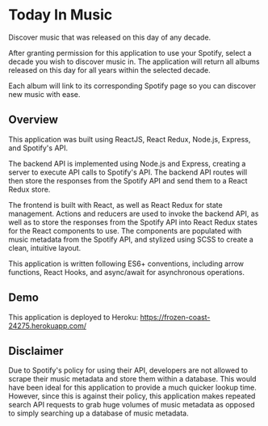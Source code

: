 # Today In Music
Discover music that was released on this day of any decade.

After granting permission for this application to use your Spotify, select a decade you wish to discover music in. 
The application will return all albums released on this day for all years within the selected decade.

Each album will link to its corresponding Spotify page so you can discover new music with ease.

## Overview
This application was built using ReactJS, React Redux, Node.js, Express, and Spotify's API.

The backend API is implemented using Node.js and Express, creating a server to execute API calls to Spotify's API. 
The backend API routes will then store the responses from the Spotify API and send them to a React Redux store.

The frontend is built with React, as well as React Redux for state management. 
Actions and reducers are used to invoke the backend API, as well as to store the responses from the Spotify API into React Redux states for the React components to use.
The components are populated with music metadata from the Spotify API, and stylized using SCSS to create a clean, intuitive layout.

This application is written following ES6+ conventions, including arrow functions, React Hooks, and async/await for asynchronous operations.

## Demo
This application is deployed to Heroku:
https://frozen-coast-24275.herokuapp.com/

## Disclaimer
Due to Spotify's policy for using their API, developers are not allowed to scrape their music metadata and store them within a database. This would have been ideal for this application to provide a much quicker lookup time. However, since this is against their policy, this application makes repeated search API requests to grab huge volumes of music metadata as opposed to simply searching up a database of music metadata. 
